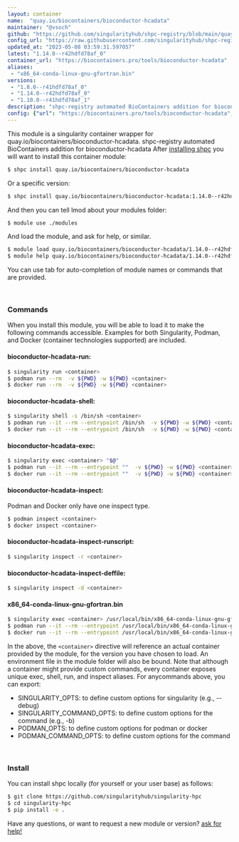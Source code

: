 ```yaml
---
layout: container
name:  "quay.io/biocontainers/bioconductor-hcadata"
maintainer: "@vsoch"
github: "https://github.com/singularityhub/shpc-registry/blob/main/quay.io/biocontainers/bioconductor-hcadata/container.yaml"
config_url: "https://raw.githubusercontent.com/singularityhub/shpc-registry/main/quay.io/biocontainers/bioconductor-hcadata/container.yaml"
updated_at: "2023-05-08 03:59:31.597057"
latest: "1.14.0--r42hdfd78af_0"
container_url: "https://biocontainers.pro/tools/bioconductor-hcadata"
aliases:
 - "x86_64-conda-linux-gnu-gfortran.bin"
versions:
 - "1.8.0--r41hdfd78af_0"
 - "1.14.0--r42hdfd78af_0"
 - "1.10.0--r41hdfd78af_1"
description: "shpc-registry automated BioContainers addition for bioconductor-hcadata"
config: {"url": "https://biocontainers.pro/tools/bioconductor-hcadata", "maintainer": "@vsoch", "description": "shpc-registry automated BioContainers addition for bioconductor-hcadata", "latest": {"1.14.0--r42hdfd78af_0": "sha256:854b7ace84b74aeec4c05c9c198660b214a82750bdcd94cc40af7e1016d9dad4"}, "tags": {"1.8.0--r41hdfd78af_0": "sha256:6baf1a0264ab1df61cd104521b69af99aaf822adb929a8e9508d03af07228ff1", "1.14.0--r42hdfd78af_0": "sha256:854b7ace84b74aeec4c05c9c198660b214a82750bdcd94cc40af7e1016d9dad4", "1.10.0--r41hdfd78af_1": "sha256:326446b66a44dd85a30138a754a041b66da50d197dd9d07e63f7704bac95aa24"}, "docker": "quay.io/biocontainers/bioconductor-hcadata", "aliases": {"x86_64-conda-linux-gnu-gfortran.bin": "/usr/local/bin/x86_64-conda-linux-gnu-gfortran.bin"}}
---
```


This module is a singularity container wrapper for quay.io/biocontainers/bioconductor-hcadata.
shpc-registry automated BioContainers addition for bioconductor-hcadata
After [installing shpc](#install) you will want to install this container module:


```bash
$ shpc install quay.io/biocontainers/bioconductor-hcadata
```

Or a specific version:

```bash
$ shpc install quay.io/biocontainers/bioconductor-hcadata:1.14.0--r42hdfd78af_0
```

And then you can tell lmod about your modules folder:

```bash
$ module use ./modules
```

And load the module, and ask for help, or similar.

```bash
$ module load quay.io/biocontainers/bioconductor-hcadata/1.14.0--r42hdfd78af_0
$ module help quay.io/biocontainers/bioconductor-hcadata/1.14.0--r42hdfd78af_0
```

You can use tab for auto-completion of module names or commands that are provided.

<br>

### Commands

When you install this module, you will be able to load it to make the following commands accessible.
Examples for both Singularity, Podman, and Docker (container technologies supported) are included.

#### bioconductor-hcadata-run:

```bash
$ singularity run <container>
$ podman run --rm  -v ${PWD} -w ${PWD} <container>
$ docker run --rm  -v ${PWD} -w ${PWD} <container>
```

#### bioconductor-hcadata-shell:

```bash
$ singularity shell -s /bin/sh <container>
$ podman run --it --rm --entrypoint /bin/sh  -v ${PWD} -w ${PWD} <container>
$ docker run --it --rm --entrypoint /bin/sh  -v ${PWD} -w ${PWD} <container>
```

#### bioconductor-hcadata-exec:

```bash
$ singularity exec <container> "$@"
$ podman run --it --rm --entrypoint ""  -v ${PWD} -w ${PWD} <container> "$@"
$ docker run --it --rm --entrypoint ""  -v ${PWD} -w ${PWD} <container> "$@"
```

#### bioconductor-hcadata-inspect:

Podman and Docker only have one inspect type.

```bash
$ podman inspect <container>
$ docker inspect <container>
```

#### bioconductor-hcadata-inspect-runscript:

```bash
$ singularity inspect -r <container>
```

#### bioconductor-hcadata-inspect-deffile:

```bash
$ singularity inspect -d <container>
```


#### x86_64-conda-linux-gnu-gfortran.bin

```bash
$ singularity exec <container> /usr/local/bin/x86_64-conda-linux-gnu-gfortran.bin
$ podman run --it --rm --entrypoint /usr/local/bin/x86_64-conda-linux-gnu-gfortran.bin   -v ${PWD} -w ${PWD} <container> -c " $@"
$ docker run --it --rm --entrypoint /usr/local/bin/x86_64-conda-linux-gnu-gfortran.bin   -v ${PWD} -w ${PWD} <container> -c " $@"
```



In the above, the `<container>` directive will reference an actual container provided
by the module, for the version you have chosen to load. An environment file in the
module folder will also be bound. Note that although a container
might provide custom commands, every container exposes unique exec, shell, run, and
inspect aliases. For anycommands above, you can export:

 - SINGULARITY_OPTS: to define custom options for singularity (e.g., --debug)
 - SINGULARITY_COMMAND_OPTS: to define custom options for the command (e.g., -b)
 - PODMAN_OPTS: to define custom options for podman or docker
 - PODMAN_COMMAND_OPTS: to define custom options for the command

<br>

### Install

You can install shpc locally (for yourself or your user base) as follows:

```bash
$ git clone https://github.com/singularityhub/singularity-hpc
$ cd singularity-hpc
$ pip install -e .
```

Have any questions, or want to request a new module or version? [ask for help!](https://github.com/singularityhub/singularity-hpc/issues)